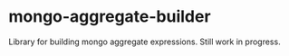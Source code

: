 # mongo-aggregate-builder
Library for building mongo aggregate expressions.  Still work in progress.
